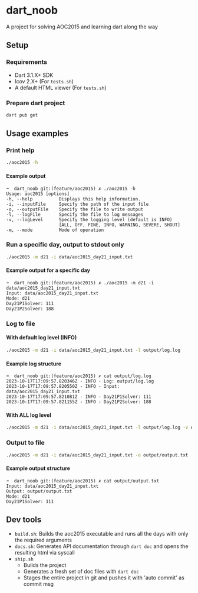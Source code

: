 # dart_noob

A project for solving AOC2015 and learning dart along the way

## Setup

### Requirements

- Dart 3.1.X+ SDK
- lcov 2.X+ (For `tests.sh`)
- A default HTML viewer (For `tests.sh`)

### Prepare dart project

``` bash
dart pub get
```

## Usage examples

### Print help

```bash
./aoc2015 -h
```

#### Example output

```text
➜  dart_noob git:(feature/aoc2015) ✗ ./aoc2015 -h
Usage: aoc2015 [options]
-h, --help          Displays this help information.
-i, --inputFile     Specify the path of the input file
-o, --outputFile    Specify the file to write output
-l, --logFile       Specify the file to log messages
-v, --logLevel      Specify the logging level (default is INFO)
                    [ALL, OFF, FINE, INFO, WARNING, SEVERE, SHOUT]
-m, --mode          Mode of operation
```

### Run a specific day, output to stdout only

```bash
./aoc2015 -m d21 -i data/aoc2015_day21_input.txt 
```

#### Example output for a specific day

```text
➜  dart_noob git:(feature/aoc2015) ✗ ./aoc2015 -m d21 -i data/aoc2015_day21_input.txt 
Input: data/aoc2015_day21_input.txt
Mode: d21
Day21P1Solver: 111
Day21P2Solver: 188
```

### Log to file

#### With default log level (INFO)

```bash
./aoc2015 -m d21 -i data/aoc2015_day21_input.txt -l output/log.log
```

#### Example log structure

```text
➜  dart_noob git:(feature/aoc2015) ✗ cat output/log.log
2023-10-17T17:09:57.820346Z - INFO - Log: output/log.log
2023-10-17T17:09:57.820550Z - INFO - Input: data/aoc2015_day21_input.txt
2023-10-17T17:09:57.821081Z - INFO - Day21P1Solver: 111
2023-10-17T17:09:57.821155Z - INFO - Day21P2Solver: 188
```

#### With ALL log level

```bash
./aoc2015 -m d21 -i data/aoc2015_day21_input.txt -l output/log.log -v ALL
```

### Output to file

```bash
./aoc2015 -m d21 -i data/aoc2015_day21_input.txt -o output/output.txt
```

#### Example output structure

```text
➜  dart_noob git:(feature/aoc2015) ✗ cat output/output.txt
Input: data/aoc2015_day21_input.txt
Output: output/output.txt
Mode: d21
Day21P1Solver: 111
```

## Dev tools

- `build.sh`: Builds the aoc2015 executable and runs all the days with only the required arguments
- `docs.sh`: Generates API documentation through `dart doc` and opens the resulting html via syscall
- `ship.sh`
  - Builds the project
  - Generates a fresh set of doc files with `dart doc`
  - Stages the entire project in git and pushes it with 'auto commit' as commit msg

